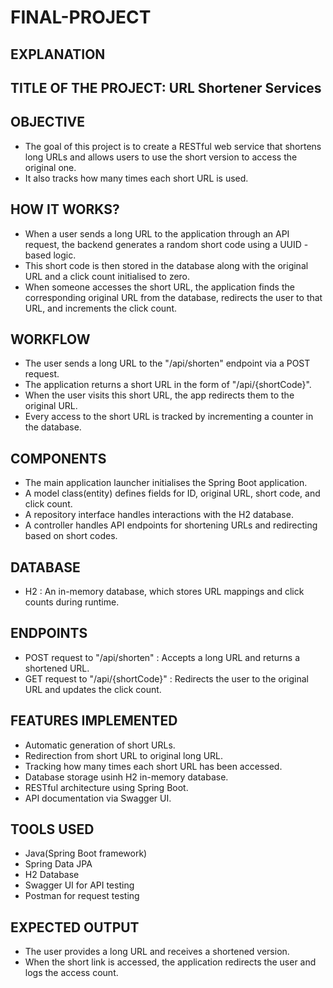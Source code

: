 # FINAL-PROJECT
## EXPLANATION

## TITLE OF THE PROJECT: URL Shortener Services

## OBJECTIVE
- The goal of this project is to create a RESTful web service that shortens long URLs and allows users to use the short version to access the original one.
- It also tracks how many times each short URL is used.

## HOW IT WORKS?
- When a user sends a long URL to the application through an API request, the backend generates a random short code using a UUID - based logic.
- This short code is then stored in the database along with the original URL and a click count initialised to zero.
- When someone accesses the short URL, the application finds the corresponding original URL from the database, redirects the user to that URL, and increments the click count.

## WORKFLOW
- The user sends a long URL to the "/api/shorten" endpoint via a POST request.
- The application returns a short URL in the form of "/api/{shortCode}".
- When the user visits this short URL, the app redirects them to the original URL.
- Every access to the short URL is tracked by incrementing a counter in the database.

## COMPONENTS
- The main application launcher initialises the Spring Boot application.
- A model class(entity) defines fields for ID, original URL, short code, and click count.
- A repository interface handles interactions with the H2 database.
- A controller handles API endpoints for shortening URLs and redirecting based on short codes.

## DATABASE
- H2 : An in-memory database, which stores URL mappings and click counts during runtime.

## ENDPOINTS
- POST request to "/api/shorten" : Accepts a long URL and returns a shortened URL.
- GET request to "/api/{shortCode}" : Redirects the user to the original URL and updates the click count.

## FEATURES IMPLEMENTED
- Automatic generation of short URLs.
- Redirection from short URL to original long URL.
- Tracking how many times each short URL has been accessed.
- Database storage usinh H2 in-memory database.
- RESTful architecture using Spring Boot.
- API documentation via Swagger UI.

## TOOLS USED
- Java(Spring Boot framework)
- Spring Data JPA
- H2 Database
- Swagger UI for API testing
- Postman for request testing

## EXPECTED OUTPUT
- The user provides a long URL and receives a shortened version.
- When the short link is accessed, the application redirects the user and logs the access count.

